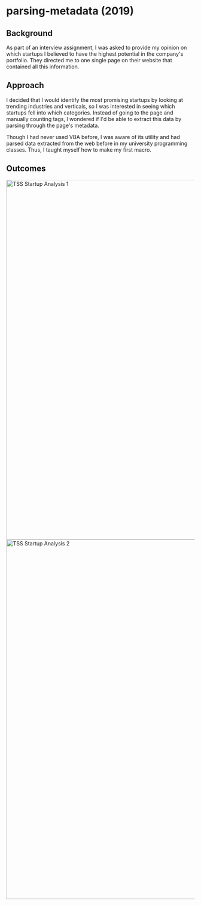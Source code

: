 # parsing-metadata (2019)

## Background ##
As part of an interview assignment, I was asked to provide my opinion on which startups I believed to have the highest potential in the company's portfolio.
They directed me to one single page on their website that contained all this information.

## Approach ##
I decided that I would identify the most promising startups by looking at trending industries and verticals, so I was interested in seeing which startups fell into which categories.
Instead of going to the page and manually counting tags, I wondered if I'd be able to extract this data by parsing through the page's metadata.

Though I had never used VBA before, I was aware of its utility and had parsed data extracted from the web before in my university programming classes. 
Thus, I taught myself how to make my first macro.

## Outcomes ##

<img width="960" alt="TSS Startup Analysis 1" src="https://user-images.githubusercontent.com/85096099/123316462-7109a900-d55f-11eb-8cc1-a0c1849c981a.png">
<img width="960" alt="TSS Startup Analysis 2" src="https://user-images.githubusercontent.com/85096099/123316471-736c0300-d55f-11eb-86ad-deeac1f875ed.png">
